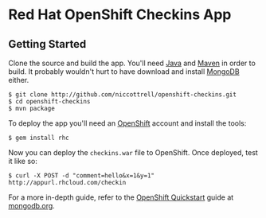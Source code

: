 # Red Hat OpenShift Checkins App

## Getting Started

Clone the source and build the app. You'll need [Java](http://www.java.com/en/download/manual.jsp) and [Maven](http://maven.apache.org) in order to build. It probably wouldn't hurt to have download and install [MongoDB](https://www.mongodb.com/download-center) either.

    $ git clone http://github.com/niccottrell/openshift-checkins.git
    $ cd openshift-checkins
    $ mvn package

To deploy the app you'll need an [OpenShift](https://openshift.redhat.com/app/) account and install the tools:

    $ gem install rhc
    
Now you can deploy the ``checkins.war`` file to OpenShift. Once deployed, test it like so:

    $ curl -X POST -d "comment=hello&x=1&y=1" http://appurl.rhcloud.com/checkin

For a more in-depth guide, refer to the [OpenShift Quickstart](https://docs.mongodb.com/ecosystem/platforms/red-hat-openshift/) guide at [mongodb.org](http://www.mongodb.com).
